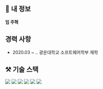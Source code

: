 ## 👋 내 정보
**임 주혁**  

## 경력 사항
* 2020.03 ~ .. 광운대학교 소프트웨어학부 재학

## ⚒ 기술 스택
<img src="https://img.shields.io/badge/Java-007396?style=flat-square&logo=java&logoColor=white"/> <img src="https://img.shields.io/badge/C++-00599C?style=flat-square&logo=cplusplus&logoColor=white"/> <img src="https://img.shields.io/badge/Spring Boot-6DB33F?style=flat-square&logo=springboot&logoColor=white"/> <img src="https://img.shields.io/badge/MariaDB-003545?style=flat-square&logo=mariadb&logoColor=white"/> <img src="https://img.shields.io/badge/MySQL-4479A1?style=flat-square&logo=mysql&logoColor=white"/> 
 <img src="https://img.shields.io/badge/Intellij Idea-000000?style=flat-square&logo=intellijidea&logoColor=white"/>
